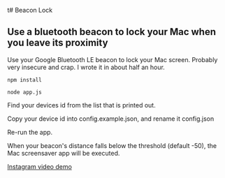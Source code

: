 t# Beacon Lock

## Use a bluetooth beacon to lock your Mac when you leave its proximity

Use your Google Bluetooth LE beacon to lock your Mac screen.  Probably very insecure and crap. I wrote it in about half an hour.

`npm install`

`node app.js`

Find your devices id from the list that is printed out.

Copy your device id into config.example.json, and rename it config.json

Re-run the app.

When your beacon's distance falls below the threshold (default -50), the Mac screensaver app will be executed.

[Instagram video demo](http://instagram.com/p/vT22OQibkB)

